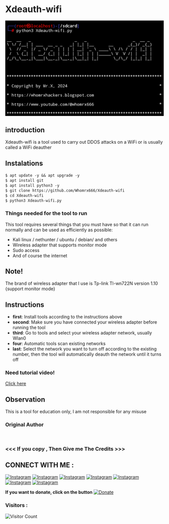# Xdeauth-wifi 
![Xdeauth-wifi preview](Xdeauth-wifi.jpg)

## introduction
Xdeauth-wifi is a tool used to carry out DDOS attacks on a WiFi or is usually called a WiFi deauther

## Instalations
```
$ apt update -y && apt upgrade -y
$ apt install git
$ apt install python3 -y
$ git clone https://github.com/Whomrx666/Xdeauth-wifi 
$ cd Xdeauth-wifi 
$ python3 Xdeauth-wifi.py
```

### **Things needed for the tool to run**

This tool requires several things that you must have so that it can run normally and can be used as efficiently as possible:

- Kali linux / nethunter / ubuntu / debian/ and others
- Wireless adapter that supports monitor mode
- Sudo access
- And of course the internet

## Note!
The brand of wireless adapter that I use is Tp-link Tl-wn722N version 1.10 {support monitor mode}


## Instructions
- **first**: Install tools according to the instructions above
- **second**: Make sure you have connected your wireless adapter before running the tool
- **third**: Go to tools and select your wireless adapter network, usually Wlan0
- **four**: Automatic tools scan existing networks
- **last**: Select the network you want to turn off according to the existing number, then the tool will automatically deauth the network until it turns off

### Need tutorial video!
[Click here](https://t.me/WeAreOne_4/4151/6116)


## Observation
This is a tool for education only, I am not responsible for any misuse
### Original Author
<a href="https://github.com/Whomrx666"><img src="https://img.shields.io/badge/Original-Author-brightgreen.svg" alt=""/></a>

### <<< If you copy , Then Give me The Credits >>>

## CONNECT WITH ME :

[![Instagram](https://img.shields.io/badge/WEBSITE-VISIT-yellow?style=for-the-badge&logo=blogger)](https://whomrxhackers.blogspot.com/)
[![Instagram](https://img.shields.io/badge/TWITTER-FOLLOW-red?style=for-the-badge&logo=x)](https://twitter.com/whomrx666)
[![Instagram](https://img.shields.io/badge/YOUTUBE-SUBSCRIBE-red?style=for-the-badge&logo=youtube)](https://youtube.com/@whomrx666)
[![Instagram](https://img.shields.io/badge/FACEBOOK-LIKE-red?style=for-the-badge&logo=facebook)](https://facebook.com/https://www.facebook.com/whomrx.666)
[![Instagram](https://img.shields.io/badge/TELEGRAM-CONNECT-red?style=for-the-badge&logo=telegram)](https://t.me/@Whomr_X)
[![Instagram](https://img.shields.io/badge/GMAIL-CONTACT-red?style=for-the-badge&logo=gmail)](mailto:whomrx666@gmail.com)
[![Instagram](https://img.shields.io/badge/TIKTOK-FOLLOW-red?style=for-the-badge&logo=tiktok)](https://www.tiktok.com/@whomr.x)

**If you want to donate, click on the button**
<a href="https://saweria.co/whomrx"><img title="Donate" src="https://img.shields.io/badge/Donate-Xdeauth wifi-yellow?style=for-the-badge&logo=github"></a>

### Visitors :
![Visitor Count](https://profile-counter.glitch.me/Whomrx666/count.svg)